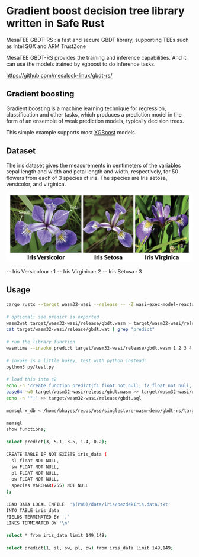# Gradient boost decision tree library written in Safe Rust

MesaTEE GBDT-RS : a fast and secure GBDT library, supporting TEEs such as Intel SGX and ARM TrustZone

MesaTEE GBDT-RS provides the training and inference capabilities. And it can use the models trained by xgboost to do inference tasks.

<https://github.com/mesalock-linux/gbdt-rs/>

## Gradient boosting

Gradient boosting is a machine learning technique for regression, classification and other tasks,
which produces a prediction model in the form of an ensemble of weak prediction models, typically
decision trees.

This simple example supports most [XGBoost](https://xgboost.readthedocs.io/en/latest/) models.

## Dataset

The iris dataset gives the measurements in centimeters of the variables sepal length and width and petal length and width, respectively, for 50 flowers from each of 3 species of iris. The species are Iris setosa, versicolor, and virginica.

![three species of iris flowers: setosa, versicolor, and virginica](./img/iris.png)

-- Iris Versicolour : 1
-- Iris Virginica : 2
-- Iris Setosa : 3
## Usage

```bash
cargo rustc --target wasm32-wasi --release -- -Z wasi-exec-model=reactor

# optional: see predict is exported
wasm2wat target/wasm32-wasi/release/gbdt.wasm > target/wasm32-wasi/release/gbdt.wat
cat target/wasm32-wasi/release/gbdt.wat | grep "predict"

# run the library function
wasmtime --invoke predict target/wasm32-wasi/release/gbdt.wasm 1 2 3 4 5

# invoke is a little hokey, test with python instead:
python3 py/test.py

# load this into s2
echo -n 'create function predict(f1 float not null, f2 float not null, f3 float not null, f4 float not null, f5 float not null) returns float not null as wasm  "' > target/wasm32-wasi/release/gbdt.sql
base64 -w0 target/wasm32-wasi/release/gbdt.wasm >> target/wasm32-wasi/release/gbdt.sql
echo -n '";' >> target/wasm32-wasi/release/gbdt.sql

memsql x_db < /home/bhayes/repos/oss/singlestore-wasm-demo/gbdt-rs/target/wasm32-wasi/release/gbdt.sql

memsql
show functions;

select predict(3, 5.1, 3.5, 1.4, 0.2);

CREATE TABLE IF NOT EXISTS iris_data (
  sl float NOT NULL,
  sw FLOAT NOT NULL,
  pl FLOAT NOT NULL,
  pw FLOAT NOT NULL,
  species VARCHAR(255) NOT NULL
);

LOAD DATA LOCAL INFILE  '$(PWD)/data/iris/bezdekIris.data.txt'
INTO TABLE iris_data
FIELDS TERMINATED BY ','
LINES TERMINATED BY '\n'

select * from iris_data limit 149,149;

select predict(1, sl, sw, pl, pw) from iris_data limit 149,149;
```
